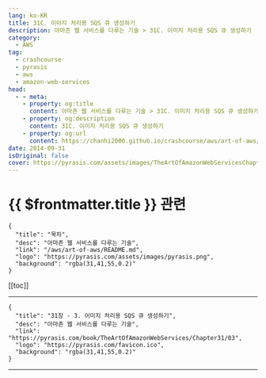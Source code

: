 ```yaml
---
lang: ko-KR
title: 31C. 이미지 처리용 SQS 큐 생성하기
description: 아마존 웹 서비스를 다루는 기술 > 31C. 이미지 처리용 SQS 큐 생성하기
category:
  - AWS
tag: 
  - crashcourse
  - pyrasis
  - aws 
  - amazon-web-services
head:
  - - meta:
    - property: og:title
      content: 아마존 웹 서비스를 다루는 기술 > 31C. 이미지 처리용 SQS 큐 생성하기
    - property: og:description
      content: 31C. 이미지 처리용 SQS 큐 생성하기
    - property: og:url
      content: https://chanhi2000.github.io/crashcourse/aws/art-of-aws/31C.html
date: 2014-09-31
isOriginal: false
cover: https://pyrasis.com/assets/images/TheArtOfAmazonWebServicesChapter31/5_.png
---
```


# {{ $frontmatter.title }} 관련

```component VPCard
{
  "title": "목차",
  "desc": "아마존 웹 서비스를 다루는 기술",
  "link": "/aws/art-of-aws/README.md",
  "logo": "https://pyrasis.com/assets/images/pyrasis.png",
  "background": "rgba(31,41,55,0.2)"
}
```

[[toc]]

---

```component VPCard
{
  "title": "31장 - 3. 이미지 처리용 SQS 큐 생성하기",
  "desc": "아마존 웹 서비스를 다루는 기술",
  "link": "https://pyrasis.com/book/TheArtOfAmazonWebServices/Chapter31/03",
  "logo": "https://pyrasis.com/favicon.ico",
  "background": "rgba(31,41,55,0.2)"
}
```

<!-- TODO: 작성 -->

---
